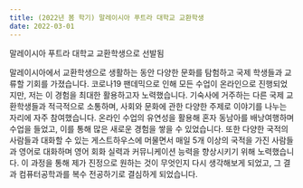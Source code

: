 ```yaml
---
title: (2022년 봄 학기) 말레이시아 푸트라 대학교 교환학생
date: 2022-03-01
---
```


말레이시아 푸트라 대학교 교환학생으로 선발됨

<!--more-->

말레이시아에서 교환학생으로 생활하는 동안 다양한 문화를 탐험하고 국제 학생들과 교류할 기회를 가졌습니다. 코로나19 팬데믹으로 인해 모든 수업이 온라인으로 진행되었지만, 저는 이 경험을 최대한 활용하고자 노력했습니다. 기숙사에 거주하는 다른 국제 교환학생들과 적극적으로 소통하며, 사회와 문화에 관한 다양한 주제로 이야기를 나누는 자리에 자주 참여했습니다. 온라인 수업의 유연성을 활용해 혼자 동남아를 배낭여행하며 수업을 들었고, 이를 통해 많은 새로운 경험을 쌓을 수 있었습니다. 또한 다양한 국적의 사람들과 대화할 수 있는 게스트하우스에 머물면서 매일 5개 이상의 국적을 가진 사람들과 영어로 대화하며 영어 회화 실력과 커뮤니케이션 능력을 향상시키기 위해 노력했습니다. 이 과정을 통해 제가 진정으로 원하는 것이 무엇인지 다시 생각해보게 되었고, 그 결과 컴퓨터공학과를 복수 전공하기로 결심하게 되었습니다.

